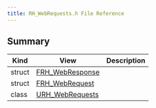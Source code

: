 ```yaml
---
title: RH_WebRequests.h File Reference
---
```


## Summary
| Kind | View | Description |
|------|------|-------------|
|struct|[FRH_WebResponse](/unreal-plugins/all/structfrh__webresponse/#structFRH__WebResponse)||
|struct|[FRH_WebRequest](/unreal-plugins/all/structfrh__webrequest/#structFRH__WebRequest)||
|class|[URH_WebRequests](/unreal-plugins/all/classurh__webrequests/#classURH__WebRequests)||
